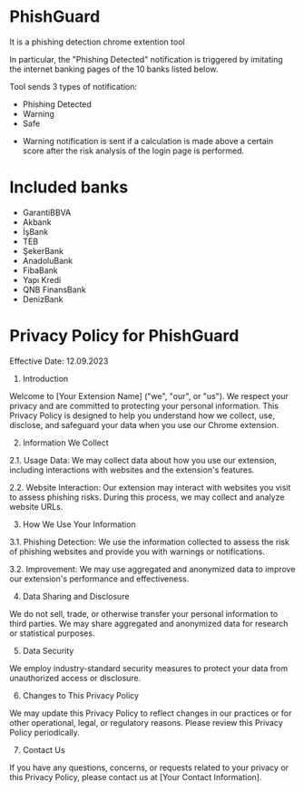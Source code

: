 # PhishGuard
It is a phishing detection chrome extention tool

In particular, the "Phishing Detected" notification is triggered by imitating the internet banking pages of the 10 banks listed below.

Tool sends 3 types of notification:
  * Phishing Detected
  * Warning
  * Safe

- Warning notification is sent if a calculation is made above a certain score after the risk analysis of the login page is performed.

# Included banks
  * GarantiBBVA
  * Akbank
  * İşBank
  * TEB
  * ŞekerBank
  * AnadoluBank
  * FibaBank
  * Yapı Kredi
  * QNB FinansBank
  * DenizBank

# Privacy Policy for PhishGuard

Effective Date: 12.09.2023

1. Introduction

Welcome to [Your Extension Name] ("we", "our", or "us"). We respect your privacy and are committed to protecting your personal information. This Privacy Policy is designed to help you understand how we collect, use, disclose, and safeguard your data when you use our Chrome extension.

2. Information We Collect

2.1. Usage Data: We may collect data about how you use our extension, including interactions with websites and the extension's features.

2.2. Website Interaction: Our extension may interact with websites you visit to assess phishing risks. During this process, we may collect and analyze website URLs.

3. How We Use Your Information

3.1. Phishing Detection: We use the information collected to assess the risk of phishing websites and provide you with warnings or notifications.

3.2. Improvement: We may use aggregated and anonymized data to improve our extension's performance and effectiveness.

4. Data Sharing and Disclosure

We do not sell, trade, or otherwise transfer your personal information to third parties. We may share aggregated and anonymized data for research or statistical purposes.

5. Data Security

We employ industry-standard security measures to protect your data from unauthorized access or disclosure.

6. Changes to This Privacy Policy

We may update this Privacy Policy to reflect changes in our practices or for other operational, legal, or regulatory reasons. Please review this Privacy Policy periodically.

7. Contact Us

If you have any questions, concerns, or requests related to your privacy or this Privacy Policy, please contact us at [Your Contact Information].

